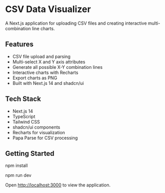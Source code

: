 # CSV Data Visualizer

A Next.js application for uploading CSV files and creating interactive multi-combination line charts.

## Features

- CSV file upload and parsing
- Multi-select X and Y axis attributes
- Generate all possible X-Y combination lines
- Interactive charts with Recharts
- Export charts as PNG
- Built with Next.js 14 and shadcn/ui

## Tech Stack

- Next.js 14
- TypeScript
- Tailwind CSS
- shadcn/ui components
- Recharts for visualization
- Papa Parse for CSV processing

## Getting Started

npm install

npm run dev

Open [http://localhost:3000](http://localhost:3000) to view the application.
